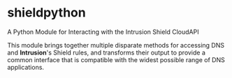 # shieldpython
A Python Module for Interacting with the Intrusion Shield CloudAPI

This module brings together multiple disparate methods for accessing DNS and **Intrusion**'s Shield rules, and transforms their output to provide a common interface that is compatible with the widest possible range of DNS applications.
